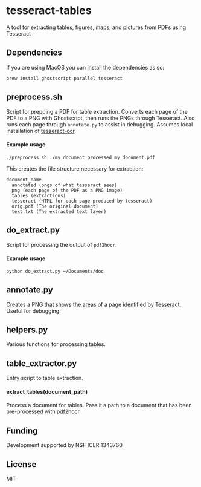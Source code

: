# tesseract-tables
A tool for extracting tables, figures, maps, and pictures from PDFs using Tesseract

## Dependencies
If you are using MacOS you can install the dependencies as so:

````
brew install ghostscript parallel tesseract
````


## preprocess.sh
Script for prepping a PDF for table extraction. Converts each page of the PDF to a PNG with Ghostscript, then runs the PNGs through Tesseract. Also runs each page through `annotate.py` to assist in debugging. Assumes local installation of [tesseract-ocr](https://github.com/tesseract-ocr/tesseract).

#### Example usage

````
./preprocess.sh ./my_document_processed my_document.pdf
````

This creates the file structure necessary for extraction:
````
document_name
  annotated (pngs of what tesseract sees)
  png (each page of the PDF as a PNG image)
  tables (extractions)
  tesseract (HTML for each page produced by tesseract)
  orig.pdf (The original document)
  text.txt (The extracted text layer)
````

## do_extract.py
Script for processing the output of `pdf2hocr`.

#### Example usage

````
python do_extract.py ~/Documents/doc
````

## annotate.py
Creates a PNG that shows the areas of a page identified by Tesseract. Useful for debugging.

## helpers.py
Various functions for processing tables.

## table_extractor.py
Entry script to table extraction.

#### extract_tables(document_path)
Process a document for tables. Pass it a path to a document that has been pre-processed with pdf2hocr


## Funding
Development supported by NSF ICER 1343760

## License
MIT 
